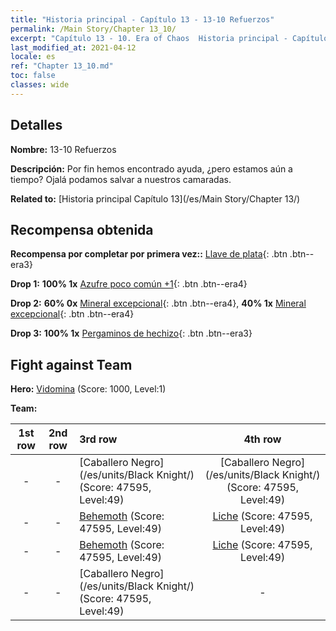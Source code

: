 ```yaml
---
title: "Historia principal - Capítulo 13 - 13-10 Refuerzos"
permalink: /Main Story/Chapter 13_10/
excerpt: "Capítulo 13 - 10. Era of Chaos  Historia principal - Capítulo 13_10. 13-10 Refuerzos"
last_modified_at: 2021-04-12
locale: es
ref: "Chapter 13_10.md"
toc: false
classes: wide
---
```


## Detalles

 **Nombre:** 13-10 Refuerzos

 **Descripción:** Por fin hemos encontrado ayuda, ¿pero estamos aún a tiempo? Ojalá podamos salvar a nuestros camaradas.

 **Related to:** [Historia principal Capítulo 13](/es/Main Story/Chapter 13/)

## Recompensa obtenida

 **Recompensa por completar por primera vez::** [Llave de plata](/es/Items/con_693/){: .btn .btn--era3}

 **Drop 1:** **100% 1x** [Azufre poco común +1](/es/Items/mat_43/){: .btn .btn--era4}

 **Drop 2:** **60% 0x** [Mineral excepcional](/es/Items/mat_33/){: .btn .btn--era4}, **40% 1x** [Mineral excepcional](/es/Items/mat_33/){: .btn .btn--era4}

 **Drop 3:** **100% 1x** [Pergaminos de hechizo](/es/Items/con_694/){: .btn .btn--era3}


## Fight against Team
 **Hero:** [Vidomina](/es/heroes/Vidomina/) (Score: 1000, Level:1)

 **Team:**


  | 1st row | 2nd row | 3rd row | 4th row |
  |:----:|:----:|:----|:----:|
  | - | - | [Caballero Negro](/es/units/Black Knight/) (Score: 47595, Level:49)  | [Caballero Negro](/es/units/Black Knight/) (Score: 47595, Level:49)  |
  | - | - | [Behemoth](/es/units/Behemoth/) (Score: 47595, Level:49)  | [Liche](/es/units/Lich/) (Score: 47595, Level:49)  |
  | - | - | [Behemoth](/es/units/Behemoth/) (Score: 47595, Level:49)  | [Liche](/es/units/Lich/) (Score: 47595, Level:49)  |
  | - | - | [Caballero Negro](/es/units/Black Knight/) (Score: 47595, Level:49)  | - |


